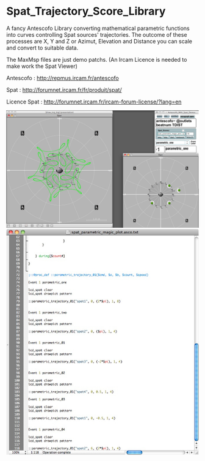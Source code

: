 # Spat_Trajectory_Score_Library


A fancy Antescofo Library converting mathematical parametric functions into curves controlling Spat sources' trajectories. 
The outcome of these processes are X, Y and Z or Azimut, Elevation and Distance you can scale and convert to suitable data.

The MaxMsp files are just demo patchs. (An Ircam Licence is needed to make work the Spat Viewer)

Antescofo : http://repmus.ircam.fr/antescofo

Spat : http://forumnet.ircam.fr/fr/produit/spat/

Licence Spat : http://forumnet.ircam.fr/ircam-forum-license/?lang=en

![A screenshot of your theme](https://github.com/nadirB/Spat_Trajectory_Score_Library/blob/master/screen_caps_01.jpg)
![A screenshot of your theme](https://github.com/nadirB/Spat_Trajectory_Score_Library/blob/master/screen_caps_02.jpg)
